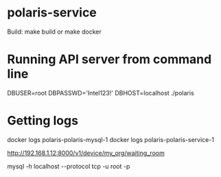 # polaris-service

Build: make build or make docker



# Running API server from command line
DBUSER=root DBPASSWD='Intel123!' DBHOST=localhost ./polaris

# Getting logs
docker logs polaris-polaris-mysql-1
docker logs polaris-polaris-service-1


http://192.168.1.12:8000/v1/device/my_org/waiting_room


mysql -h localhost --protocol tcp -u root -p
